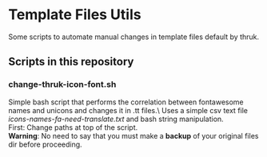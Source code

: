# Template Files Utils
Some scripts to automate manual changes in template files default by thruk.
## Scripts in this repository
### change-thruk-icon-font.sh
Simple bash script that performs the correlation between fontawesome names and unicons and changes it in .tt files.\ Uses a simple csv text file _icons-names-fa-need-translate.txt_ and bash string manipulation.\
First: Change paths at top of the script.\
__Warning__: No need to say that you must make a __backup__ of your original files dir before proceeding.
